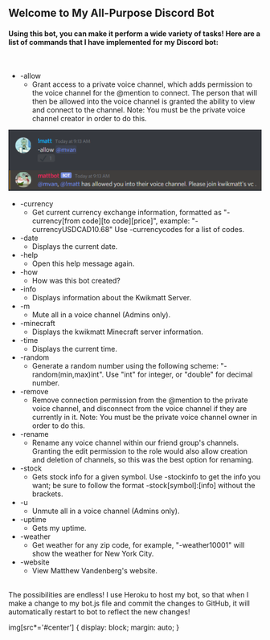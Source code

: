 ## Welcome to My All-Purpose Discord Bot  

#### Using this bot, you can make it perform a wide variety of tasks! Here are a list of commands that I have implemented for my Discord bot:  

<br>

* -allow
	* Grant access to a private voice channel, which adds permission to the voice channel for the @mention to connect. The person that will then be allowed into the voice channel is granted the ability to view and connect to the channel. Note: You must be the private voice channel creator in order to do this.

![Allow Image](readmeImages/allow.png#center)

* -currency
	* Get current currency exchange information, formatted as "-currency[from code][to code][price]", example: "-currencyUSDCAD10.68" Use -currencycodes for a list of codes.
* -date
	* Displays the current date.
* -help
	* Open this help message again.
* -how
	* How was this bot created?
* -info
	* Displays information about the Kwikmatt Server.
* -m
	* Mute all in a voice channel (Admins only).
* -minecraft
	* Displays the kwikmatt Minecraft server information.
* -time
	* Displays the current time.
* -random
	* Generate a random number using the following scheme: "-random(min,max)int". Use "int" for integer, or "double" for decimal number.
* -remove
	* Remove connection permission from the @mention to the private voice channel, and disconnect from the voice channel if they are currently in it. Note: You must be the private voice channel owner in order to do this.
* -rename
	* Rename any voice channel within our friend group's channels. Granting the edit permission to the role would also allow creation and deletion of channels, so this was the best option for renaming.
* -stock
	* Gets stock info for a given symbol. Use -stockinfo to get the info you want; be sure to follow the format -stock[symbol]:[info] without the brackets.
* -u
	* Unmute all in a voice channel (Admins only).
* -uptime
	* Gets my uptime.
* -weather
	* Get weather for any zip code, for example, "-weather10001" will show the weather for New York City.
* -website
	* View Matthew Vandenberg's website.
<br>  
The possibilities are endless! I use Heroku to host my bot, so that when I make a change to my bot.js file and commit the changes to GitHub, it will automatically restart to bot to reflect the new changes!


img[src*='#center'] {
	display: block;
	margin: auto;
}
